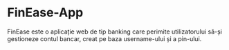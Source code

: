 # FinEase-App
FinEase este o aplicație web de tip banking care perimite utilizatorului să-și gestioneze contul bancar, creat pe baza username-ului și a pin-ului. 
